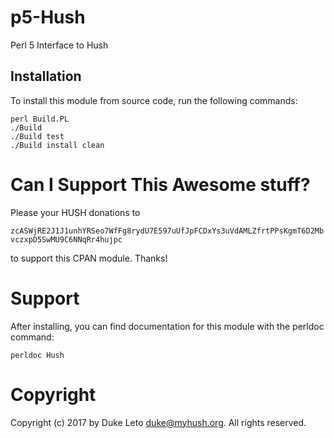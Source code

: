 # p5-Hush

Perl 5 Interface to Hush

## Installation

To install this module from source code, run the following commands:

    perl Build.PL
    ./Build
    ./Build test
    ./Build install clean

# Can I Support This Awesome stuff?

Please your HUSH donations to

`zcASWjRE2J1J1unhYRSeo7WfFg8rydU7E597uUfJpFCDxYs3uVdAMLZfrtPPsKgmT6D2MbvczxpD5SwMU9C6NNqRr4hujpc`

to support this CPAN module. Thanks!

# Support

After installing, you can find documentation for this module with the
perldoc command:

    perldoc Hush

# Copyright

Copyright (c) 2017 by Duke Leto <duke@myhush.org>.  All rights reserved.

